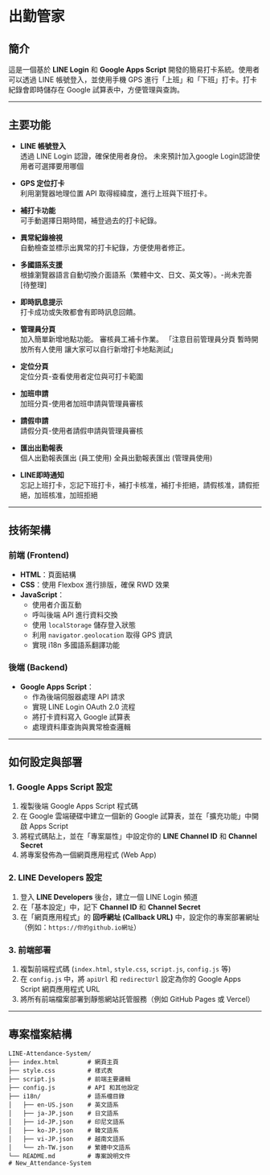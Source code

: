 # 出勤管家

## 簡介
這是一個基於 **LINE Login** 和 **Google Apps Script** 開發的簡易打卡系統。使用者可以透過 LINE 帳號登入，並使用手機 GPS 進行「上班」和「下班」打卡。打卡紀錄會即時儲存在 Google 試算表中，方便管理與查詢。

---

## 主要功能
- **LINE 帳號登入**  
  透過 LINE Login 認證，確保使用者身份。
  未來預計加入google Login認證使用者可選擇要用哪個

- **GPS 定位打卡**  
  利用瀏覽器地理位置 API 取得經緯度，進行上班與下班打卡。

- **補打卡功能**  
  可手動選擇日期時間，補登過去的打卡紀錄。

- **異常紀錄檢視**  
  自動檢查並標示出異常的打卡紀錄，方便使用者修正。

- **多國語系支援**  
  根據瀏覽器語言自動切換介面語系（繁體中文、日文、英文等）。-尚未完善[待整理]

- **即時訊息提示**  
  打卡成功或失敗都會有即時訊息回饋。
  
- **管理員分頁**  
  加入簡單新增地點功能。
  審核員工補卡作業。
 「注意目前管理員分頁 暫時開放所有人使用 讓大家可以自行新增打卡地點測試」
 - **定位分頁**  
  定位分頁-查看使用者定位與可打卡範圍

 - **加班申請**  
  加班分頁-使用者加班申請與管理員審核

 - **請假申請**  
  請假分頁-使用者請假申請與管理員審核

 - **匯出出勤報表**  
  個人出勤報表匯出 (員工使用)
  全員出勤報表匯出 (管理員使用)

 - **LINE即時通知**  
  忘記上班打卡，忘記下班打卡，補打卡核准，補打卡拒絕，請假核准，請假拒絕，加班核准，加班拒絕
---

## 技術架構

### 前端 (Frontend)
- **HTML**：頁面結構
- **CSS**：使用 Flexbox 進行排版，確保 RWD 效果
- **JavaScript**：
  - 使用者介面互動
  - 呼叫後端 API 進行資料交換
  - 使用 `localStorage` 儲存登入狀態
  - 利用 `navigator.geolocation` 取得 GPS 資訊
  - 實現 i18n 多國語系翻譯功能

### 後端 (Backend)
- **Google Apps Script**：
  - 作為後端伺服器處理 API 請求
  - 實現 LINE Login OAuth 2.0 流程
  - 將打卡資料寫入 Google 試算表
  - 處理資料庫查詢與異常檢查邏輯

---

## 如何設定與部署

### 1. Google Apps Script 設定
1. 複製後端 Google Apps Script 程式碼
2. 在 Google 雲端硬碟中建立一個新的 Google 試算表，並在「擴充功能」中開啟 Apps Script
3. 將程式碼貼上，並在「專案屬性」中設定你的 **LINE Channel ID** 和 **Channel Secret**
4. 將專案發佈為一個網頁應用程式 (Web App)

### 2. LINE Developers 設定
1. 登入 **LINE Developers** 後台，建立一個 LINE Login 頻道
2. 在「基本設定」中，記下 **Channel ID** 和 **Channel Secret**
3. 在「網頁應用程式」的 **回呼網址 (Callback URL)** 中，設定你的專案部署網址（例如：`https://你的github.io網址`）

### 3. 前端部署
1. 複製前端程式碼 (`index.html`, `style.css`, `script.js`, `config.js` 等)
2. 在 `config.js` 中，將 `apiUrl` 和 `redirectUrl` 設定為你的 Google Apps Script 網頁應用程式 URL
3. 將所有前端檔案部署到靜態網站託管服務（例如 GitHub Pages 或 Vercel）

---

## 專案檔案結構

```text
LINE-Attendance-System/
├── index.html        # 網頁主頁
├── style.css         # 樣式表
├── script.js         # 前端主要邏輯
├── config.js         # API 和其他設定
├── i18n/             # 語系檔目錄
│   ├── en-US.json    # 英文語系
│   ├── ja-JP.json    # 日文語系
│   ├── id-JP.json    # 印尼文語系
│   ├── ko-JP.json    # 韓文語系
│   ├── vi-JP.json    # 越南文語系
│   └── zh-TW.json    # 繁體中文語系
└── README.md         # 專案說明文件
# New_Attendance-System
